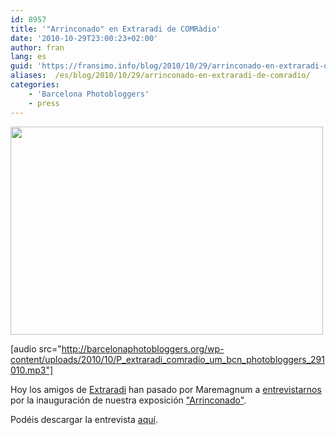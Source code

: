 ```yaml
---
id: 8957
title: '"Arrinconado" en Extraradi de COMRàdio'
date: '2010-10-29T23:00:23+02:00'
author: fran
lang: es
guid: 'https://fransimo.info/blog/2010/10/29/arrinconado-en-extraradi-de-comradio/'
aliases:  /es/blog/2010/10/29/arrinconado-en-extraradi-de-comradio/
categories:
    - 'Barcelona Photobloggers'
    - press
---
```


<img src="/uploads/2010/10/29102010-IMG_2384.jpg" alt="" title="Extrarradi ComRadio Arrinconado" width="500" height="333" class="aligncenter size-full wp-image-3517">

[audio src="http://barcelonaphotobloggers.org/wp-content/uploads/2010/10/P_extraradi_comradio_um_bcn_photobloggers_291010.mp3"]

Hoy los amigos de <a href="http://comradioblocs.com/extraradi/">Extraradi</a> han pasado por Maremagnum a <a href="http://comradioblocs.com/extraradi/2010/10/29/arrinconado-de-photobloggers-barcelona-al-maremagnum/">entrevistarnos</a> por la inauguración de nuestra exposición <a href="http://barcelonaphotobloggers.org/2010/10/20/arrinconado-de-barcelona-photobloggers/">"Arrinconado"</a>.

Podéis descargar la entrevista <a href="http://barcelonaphotobloggers.org/wp-content/uploads/2010/10/P_extraradi_comradio_um_bcn_photobloggers_291010.mp3">aquí</a>.